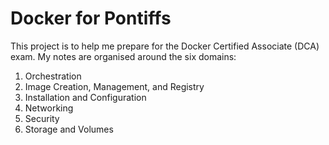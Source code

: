 # Docker for Pontiffs

This project is to help me prepare for the Docker Certified Associate (DCA) exam. My notes are organised around the six domains:

1. Orchestration
2. Image Creation, Management, and Registry
3. Installation and Configuration
4. Networking
5. Security
6. Storage and Volumes
